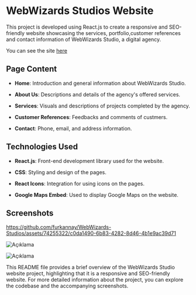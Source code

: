 # WebWizards Studios Website

This project is developed using React.js to create a responsive and SEO-friendly website showcasing the services, portfolio,customer references and contact information of WebWizards Studio, a digital agency.

You can see the site [here](https://web-wizards-studios-seven.vercel.app)

## Page Content

- **Home**: Introduction and general information about WebWizards Studio.
  
- **About Us**: Descriptions and details of the agency's offered services.
  
- **Services**: Visuals and descriptions of projects completed by the agency.

- **Customer References**: Feedbacks and comments of custmers.
  
- **Contact**: Phone, email, and address information.

## Technologies Used

- **React.js**: Front-end development library used for the website.
  
- **CSS**: Styling and design of the pages.
  

- **React Icons**: Integration for using icons on the pages.
  
- **Google Maps Embed**: Used to display Google Maps on the website.

## Screenshots

https://github.com/furkannay/WebWizards-Studios/assets/74255322/c0da1490-6b83-4282-8d46-4b1e9ac39d71


![Açıklama](https://github.com/furkannay/WebWizards-Studios/assets/74255322/90c72410-477b-4e62-af52-80b452eb3a9b)

![Açıklama](https://github.com/furkannay/WebWizards-Studios/assets/74255322/838c5a62-41d6-484b-a79e-27a65bd25b71)

This README file provides a brief overview of the WebWizards Studio website project, highlighting that it is a responsive and SEO-friendly website. For more detailed information about the project, you can explore the codebase and the accompanying screenshots.

